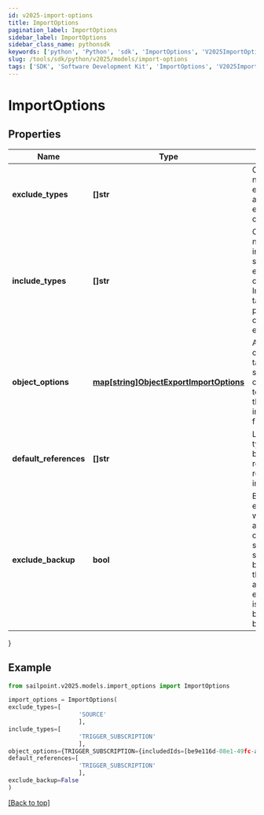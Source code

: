 ```yaml
---
id: v2025-import-options
title: ImportOptions
pagination_label: ImportOptions
sidebar_label: ImportOptions
sidebar_class_name: pythonsdk
keywords: ['python', 'Python', 'sdk', 'ImportOptions', 'V2025ImportOptions']
slug: /tools/sdk/python/v2025/models/import-options
tags: ['SDK', 'Software Development Kit', 'ImportOptions', 'V2025ImportOptions']
---
```


# ImportOptions

## Properties

| Name | Type | Description | Notes |
| --- | --- | --- | --- |
| **exclude_types** | **[]str** | Object type names to be excluded from an sp-config export command. | [optional] |
| **include_types** | **[]str** | Object type names to be included in an sp-config export command. IncludeTypes takes precedence over excludeTypes. | [optional] |
| **object_options** | [**map[string]ObjectExportImportOptions**](object-export-import-options) | Additional options targeting specific objects related to each item in the includeTypes field | [optional] |
| **default_references** | **[]str** | List of object types that can be used to resolve references on import. | [optional] |
| **exclude_backup** | **bool** | By default, every import will first export all existing objects supported by sp-config as a backup before the import is attempted. If excludeBackup is true, the backup will not be performed. | [optional] [default to False] |

}

## Example

```python
from sailpoint.v2025.models.import_options import ImportOptions

import_options = ImportOptions(
exclude_types=[
                    'SOURCE'
                    ],
include_types=[
                    'TRIGGER_SUBSCRIPTION'
                    ],
object_options={TRIGGER_SUBSCRIPTION={includedIds=[be9e116d-08e1-49fc-ab7f-fa585e96c9e4], includedNames=[Test 2]}},
default_references=[
                    'TRIGGER_SUBSCRIPTION'
                    ],
exclude_backup=False
)

```

[[Back to top]](#)
